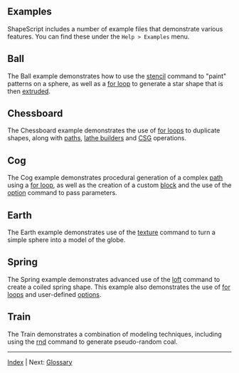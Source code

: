 Examples
---

ShapeScript includes a number of example files that demonstrate various features. You can find these under the `Help > Examples` menu.

## Ball

The Ball example demonstrates how to use the [stencil](csg.md#stencil) command to "paint" patterns on a sphere, as well as a [for loop](loops.md) to generate a star shape that is then [extruded](builders.md#extrude).

## Chessboard

The Chessboard example demonstrates the use of [for loops](loops.md) to duplicate shapes, along with [paths](paths.md), [lathe builders](builders.md#lathe) and [CSG](csg.md) operations.

## Cog

The Cog example demonstrates procedural generation of a complex [path](paths.md) using a [for loop](loops.md), as well as the creation of a custom [block](blocks.md) and the use of the [option](blocks.md#options) command to pass parameters.

## Earth

The Earth example demonstrates use of the [texture](materials.md#texture) command to turn a simple sphere into a model of the globe.

## Spring

The Spring example demonstrates advanced use of the [loft](builders.md#loft) command to create a coiled spring shape. This example also demonstrates the use of [for loops](loops.md) and user-defined [options](blocks.md#options).

## Train

The Train demonstrates a combination of modeling techniques, including using the [rnd](commands.md#random-numbers) command to generate pseudo-random coal.

---
[Index](index.md) | Next: [Glossary](glossary.md)
